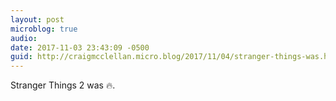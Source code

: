 ```yaml
---
layout: post
microblog: true
audio: 
date: 2017-11-03 23:43:09 -0500
guid: http://craigmcclellan.micro.blog/2017/11/04/stranger-things-was.html
---
```

Stranger Things 2 was 🔥.
